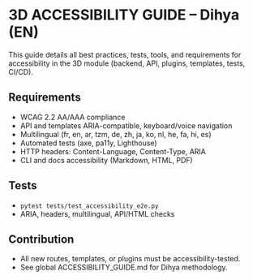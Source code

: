 # 3D ACCESSIBILITY GUIDE – Dihya (EN)

This guide details all best practices, tests, tools, and requirements for accessibility in the 3D module (backend, API, plugins, templates, tests, CI/CD).

## Requirements
- WCAG 2.2 AA/AAA compliance
- API and templates ARIA-compatible, keyboard/voice navigation
- Multilingual (fr, en, ar, tzm, de, zh, ja, ko, nl, he, fa, hi, es)
- Automated tests (axe, pa11y, Lighthouse)
- HTTP headers: Content-Language, Content-Type, ARIA
- CLI and docs accessibility (Markdown, HTML, PDF)

## Tests
- `pytest tests/test_accessibility_e2e.py`
- ARIA, headers, multilingual, API/HTML checks

## Contribution
- All new routes, templates, or plugins must be accessibility-tested.
- See global ACCESSIBILITY_GUIDE.md for Dihya methodology.
